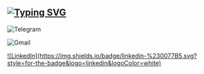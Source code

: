 ## [![Typing SVG](https://readme-typing-svg.demolab.com?font=Fira+Code&weight=500&size=24&pause=1000&color=000BF7&repeat=false&width=435&lines=Hi+there%F0%9F%91%8B+My+name+is+Sanjar)](https://git.io/typing-svg)

![Telegram](https://img.shields.io/badge/Telegram-2CA5E0?style=for-the-badge&logo=telegram&logoColor=white)

![Gmail](https://img.shields.io/badge/Gmail-D14836?style=for-the-badge&logo=gmail&logoColor=white)


<a href="https://www.linkedin.com/in/sanzhar-kirgizbaev/">
![LinkedIn](https://img.shields.io/badge/linkedin-%230077B5.svg?style=for-the-badge&logo=linkedin&logoColor=white)</a>


<!--
**SNJKRG/SNJKRG** is a ✨ _special_ ✨ repository because its `README.md` (this file) appears on your GitHub profile.

Here are some ideas to get you started:

- 🔭 I’m currently working on ...
- 🌱 I’m currently learning ...
- 👯 I’m looking to collaborate on ...
- 🤔 I’m looking for help with ...
- 💬 Ask me about ...
- 📫 How to reach me: ...
- 😄 Pronouns: ...
- ⚡ Fun fact: ...
-->


